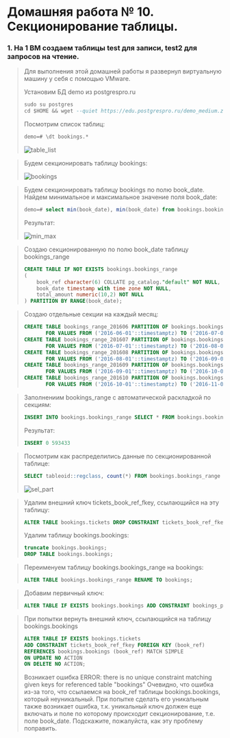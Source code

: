 # Домашняя работа № 10. Секционирование таблицы.

### 1. На 1 ВМ создаем таблицы test для записи, test2 для запросов на чтение.
> Для выполнения этой домашней работы я развернул виртуальную машину у себя с помощью VMware.
>
> Установим БД demo из postgrespro.ru
>
> ```sql
> sudo su postgres 
> cd $HOME && wget --quiet https://edu.postgrespro.ru/demo_medium.zip && unzip demo_medium.zip && psql < demo_medium.sql
> ```
> Посмотрим список таблиц:
>
> ```sql
> demo=# \dt bookings.*
> ```
> <image src="images/table_list.png" alt="table_list">

> Будем секционировать таблицу bookings:
> 
> <image src="images/bookings.png" alt="bookings">

> Будем секционировать таблицу bookings по полю book_date. Найдем минимальное и максимальное значение поля book_date:
> ```sql
> demo=# select min(book_date), min(book_date) from bookings.bookings;
> ```
>
> Результат:
>
> <image src="images/min_max_.png" alt="min_max">

> Создаю секционированную по полю book_date таблицу bookings_range 
>
> ```sql
> CREATE TABLE IF NOT EXISTS bookings.bookings_range
> (
>     book_ref character(6) COLLATE pg_catalog."default" NOT NULL,
>     book_date timestamp with time zone NOT NULL,
>     total_amount numeric(10,2) NOT NULL
> ) PARTITION BY RANGE(book_date);
> ```

> Создаю отдельные секции на каждый месяц:
> ```sql
> CREATE TABLE bookings_range_201606 PARTITION OF bookings.bookings_range 
>        FOR VALUES FROM ('2016-06-01'::timestamptz) TO ('2016-07-01'::timestamptz);
> CREATE TABLE bookings_range_201607 PARTITION OF bookings.bookings_range 
>        FOR VALUES FROM ('2016-07-01'::timestamptz) TO ('2016-08-01'::timestamptz);
> CREATE TABLE bookings_range_201608 PARTITION OF bookings.bookings_range 
>        FOR VALUES FROM ('2016-08-01'::timestamptz) TO ('2016-09-01'::timestamptz);
> CREATE TABLE bookings_range_201609 PARTITION OF bookings.bookings_range 
>        FOR VALUES FROM ('2016-09-01'::timestamptz) TO ('2016-10-01'::timestamptz);
> CREATE TABLE bookings_range_201610 PARTITION OF bookings.bookings_range 
>        FOR VALUES FROM ('2016-10-01'::timestamptz) TO ('2016-11-01'::timestamptz);
> ```

> Заполнениим bookings_range с автоматической раскладкой по секциям:
> ```sql
> INSERT INTO bookings.bookings_range SELECT * FROM bookings.bookings;
> ```
> 
> Результат:
> ```sql
> INSERT 0 593433
> ```

> Посмотрим как распределились данные по секционированной таблице:
> ```sql
> SELECT tableoid::regclass, count(*) FROM bookings.bookings_range GROUP BY tableoid;
> ```
>
> <image src="images/sel_part.png" alt="sel_part">

> Удалим внешний ключ tickets_book_ref_fkey, ссылающийся на эту таблицу:
> ```sql
> ALTER TABLE bookings.tickets DROP CONSTRAINT tickets_book_ref_fkey;
> ```
> Удалим таблицу bookings.bookings:
> ```sql
> truncate bookings.bookings;
> DROP TABLE bookings.bookings;
> ```

> Переименуем таблицу bookings.bookings_range на bookings:
> ```sql
> ALTER TABLE bookings.bookings_range RENAME TO bookings;
> ```

> Добавим первичный ключ:
> ```sql
> ALTER TABLE IF EXISTS bookings.bookings ADD CONSTRAINT bookings_pkey PRIMARY KEY (book_ref, book_date);
> ```

> При попытки вернуть внешний ключ, ссылающийся на таблицу bookings.bookings
> ```sql
> ALTER TABLE IF EXISTS bookings.tickets
> ADD CONSTRAINT tickets_book_ref_fkey FOREIGN KEY (book_ref)
> REFERENCES bookings.bookings (book_ref) MATCH SIMPLE
> ON UPDATE NO ACTION
> ON DELETE NO ACTION;
> ```
> Возникает ошибка ERROR:  there is no unique constraint matching given keys for referenced table "bookings"
> Очевидно, что ошибка из-за того, что ссылаемся на book_ref таблицы bookings.bookings, который неуникальный. 
> При попытке сделать его уникальным также возникает ошибка, т.к. уникальный ключ должен еще включать и поле 
> по которому происходит секционирование, т.е. поле book_date.
> Подскажите, пожалуйста, как эту проблему поправить.


